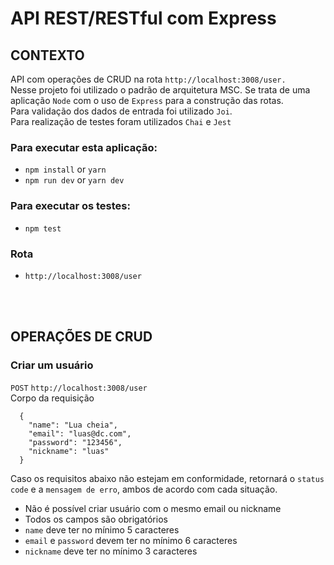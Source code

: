 # API REST/RESTful com  Express

## CONTEXTO
API com operações de CRUD na rota ```http://localhost:3008/user.```<br>
Nesse projeto foi utilizado o padrão de arquitetura MSC. Se trata de uma aplicação ```Node``` com o uso de ```Express``` para a construção das rotas.<br>
Para validação dos dados de entrada foi utilizado  ```Joi```.<br>
Para realização de testes foram utilizados ```Chai``` e ```Jest```


### Para executar esta aplicação:
- `npm install` or `yarn`
- `npm run dev` or `yarn dev`

### Para executar os testes:
- `npm test`

### Rota
- `http://localhost:3008/user`

<br><br>

## OPERAÇÕES DE CRUD
### Criar um usuário
`POST` `http://localhost:3008/user`<br>
Corpo da requisição <br>
```
  {
    "name": "Lua cheia",
    "email": "luas@dc.com",
    "password": "123456",
    "nickname": "luas"
  }
```
Caso os requisitos abaixo não estejam em conformidade, retornará o `status code` e a `mensagem de erro`, ambos de acordo com cada situação.
- Não é possível criar usuário com o mesmo email ou nickname
- Todos os campos são obrigatórios
- ``name`` deve ter no mínimo 5 caracteres
- ``email`` e ``password`` devem ter no mínimo 6 caracteres
- ``nickname`` deve ter no mínimo 3 caracteres


